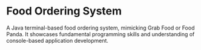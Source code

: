# Food Ordering System 
A Java terminal-based food ordering system, mimicking Grab Food or Food Panda. It showcases fundamental programming skills and understanding of console-based application development.
